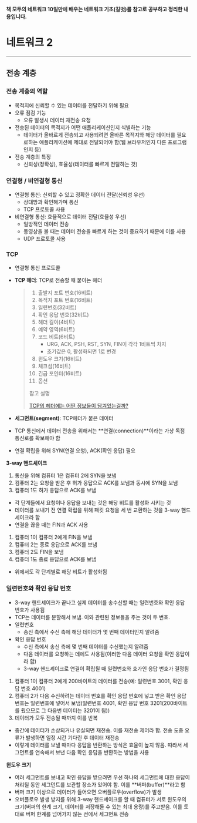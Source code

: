 **책 모두의 네트워크 10일만에 배우는 네트워크 기초(길벗)를 참고로 공부하고 정리한 내용입니다.**

# 네트워크 2

---

## 전송 계층

### 전송 계층의 역할

- 목적지에 신뢰할 수 있는 데이터를 전달하기 위해 필요
- 오류 점검 기능
  - 오류 발생시 데이터 재전송 요청
- 전송된 데이터의 목적지가 어떤 애플리케이션인지 식별하는 기능
  - 데이터가 올바르게 전송되고 사용되려면 올바른 목적지와 해당 데이터를 필요로하는 애플리케이션에 제대로 전달되어야 함(웹 브라우저인지 다른 프로그램인지 등)
- 전송 계층의 특징
  - 신뢰성(정확성), 효율성(데이터를 빠르게 전달하는 것)

### 연결형 / 비연결형 통신

- 연결형 통신: 신뢰할 수 있고 정확한 데이터 전달(신뢰성 우선)
  - 상대방과 확인해가며 통신
  - TCP 프로토콜 사용
- 비연결형 통신: 효율적으로 데이터 전달(효율성 우선)
  - 일방적인 데이터 전송
  - 동영상을 볼 때는 데이터 전송을 빠르게 하는 것이 중요하기 때문에 이를 사용
  - UDP 프로토콜 사용

### TCP

- 연결형 통신 프로토콜

- **TCP 헤더**: TCP로 전송할 때 붙이는 헤더

  > 1. 출발지 포트 번호(16비트)
  > 2. 목적지 포트 번호(16비트)
  > 3. 일련번호(32비트)
  > 4. 확인 응답 번호(32비트)
  > 5. 헤더 길이(4비트)
  > 6. 예약 영역(6비트)
  > 7. 코드 비트(6비트)
  >    - URG, ACK, PSH, RST, SYN, FIN이 각각 1비트씩 차지
  >    - 초기값은 0, 활성화되면 1로 변경
  > 8. 윈도우 크기(16비트)
  > 9. 체크섬(16비트)
  > 10. 긴급 포인터(16비트)
  > 11. 옵션
  >
  > 참고 설명
  >
  > [TCP의 헤더에는 어떤 정보들이 담겨있는걸까?](https://evan-moon.github.io/2019/11/10/header-of-tcp/)

- **세그먼트(segment)**: TCP헤더가 붙은 데이터

- TCP 통신에서 데이터 전송을 위해서는 **연결(connection)**이라는 가상 독점 통신로를 확보해야 함

- 연결 확립을 위해 SYN(연결 요청), ACK(확인 응답) 필요

**3-way 핸드셰이크**

1. 통신을 위해 컴퓨터 1은 컴퓨터 2에 SYN을 보냄
2. 컴퓨터 2는 요청을 받은 후 허가 응답으로 ACK를 보냄과 동시에 SYN을 보냄
3. 컴퓨터 1도 허가 응답으로 ACK를 보냄

- 각 단계들에서 요청이나 응답을 보내는 것은 해당 비트를 활성화 시키는 것
- 데이터를 보내기 전 연결 확립을 위해 패킷 요청을 세 번 교환하는 것을 3-way 핸드셰이크라 함
- 연결을 끊을 때는 FIN과 ACK 사용

1. 컴퓨터 1이 컴퓨터 2에게 FIN을 보냄
2. 컴퓨터 2는 종료 응답으로 ACK를 보냄
3. 컴퓨터 2도 FIN을 보냄
4. 컴퓨터 1도 종료 응답으로 ACK를 보냄

- 위에서도 각 단계별로 해당 비트가 활성화됨

### 일련번호와 확인 응답 번호

- 3-way 핸드셰이크가 끝나고 실제 데이터를 송수신할 때는 일련번호와 확인 응답 번호가 사용됨
- TCP는 데이터를 분할해서 보냄. 이와 관련된 정보들을 주는 것이 두 번호.
- 일련번호
  - 송신  측에서 수신 측에 해당 데이터가 몇 번째 데이터인지 알려줌
- 확인 응답 번호
  - 수신 측에서 송신 측에 몇 번째 데이터를 수신했는지 알려줌
  - 다음 데이터를 요청하는 데에도 사용됨(이러한 다음 데이터 요청을 확인 응답이라 함)
  - 3-way 핸드셰이크로 연결이 확립될 때 일련번호와 호가인 응답 번호가 결정됨

1. 컴퓨터 1이 컴퓨터 2에게 200바이트의 데이터를 전송(예: 일련번호 3001, 확인 응답 번호 4001)
2. 컴퓨터 2가 다음 수신하려는 데이터 번호를 확인 응답 번호에 넣고 받은 확인 응답 번호는 일련번호에 넣어서 보냄(일련번호 4001, 확인 응답 번호 3201(200바이트를 줬으므로 그 다음번 데이터는 3201이 됨))
3. 데이터가 모두 전송될 때까지 이를 반복

- 중간에 데이터가 손상되거나 유실되면 재전송. 이를 재전송 제어라 함. 전송 도중 오류가 발생하면 일정 시간 기다린 후 데이터 재전송
- 이렇게 데이터를 보낼 때마다 응답을 반환하는 방식은 효율이 높지 않음. 따라서 세그먼트를 연속해서 보낸 다음 확인 응답을 반환하는 방법을 사용

**윈도우 크기**

- 여러 세그먼트를 보내고 확인 응답을 받으려면 우선 하나의 세그먼트에 대한 응답이 처리될 동안 세그먼트를 보관할 장소가 있어야 함. 이를 **버퍼(buffer)**라고 함
- 버퍼 크기 이상으로 데이터가 들어오면 오버플로우(overflow)가 발생
- 오버플로우 발생 방지를 위해 3-way 핸드셰이크를 할 때 컴퓨터가 서로 윈도우의 크기(버퍼의 한계 크기, 데이터를 저장해둘 수 있는 최대 용량)를 주고받음. 이를 토대로 버퍼 한계를 넘어가지 않는 선에서 세그먼트 전송